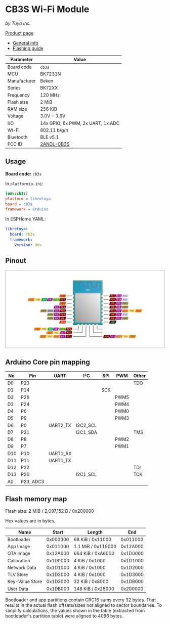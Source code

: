 # CB3S Wi-Fi Module

*by Tuya Inc.*

[Product page](https://developer.tuya.com/en/docs/iot/cb3s?id=Kai94mec0s076)

- [General info](../../docs/platform/beken-72xx/README.md)
- [Flashing guide](../../docs/platform/beken-72xx/flashing.md)

Parameter    | Value
-------------|------------------------------------------
Board code   | `cb3s`
MCU          | BK7231N
Manufacturer | Beken
Series       | BK72XX
Frequency    | 120 MHz
Flash size   | 2 MiB
RAM size     | 256 KiB
Voltage      | 3.0V - 3.6V
I/O          | 14x GPIO, 6x PWM, 2x UART, 1x ADC
Wi-Fi        | 802.11 b/g/n
Bluetooth    | BLE v5.1
FCC ID       | [2ANDL-CB3S](https://fccid.io/2ANDL-CB3S)

## Usage

**Board code:** `cb3s`

In `platformio.ini`:

```ini
[env:cb3s]
platform = libretuya
board = cb3s
framework = arduino
```

In ESPHome YAML:

```yaml
libretuya:
  board: cb3s
  framework:
    version: dev
```

## Pinout

![Pinout](pinout_cb3s.svg)

## Arduino Core pin mapping

No. | Pin       | UART     | I²C      | SPI | PWM  | Other
----|-----------|----------|----------|-----|------|------
D0  | P23       |          |          |     |      | TDO
D1  | P14       |          |          | SCK |      |
D2  | P26       |          |          |     | PWM5 |
D3  | P24       |          |          |     | PWM4 |
D4  | P6        |          |          |     | PWM0 |
D5  | P9        |          |          |     | PWM3 |
D6  | P0        | UART2_TX | I2C2_SCL |     |      |
D7  | P21       |          | I2C1_SDA |     |      | TMS
D8  | P8        |          |          |     | PWM2 |
D9  | P7        |          |          |     | PWM1 |
D10 | P10       | UART1_RX |          |     |      |
D11 | P11       | UART1_TX |          |     |      |
D12 | P22       |          |          |     |      | TDI
D13 | P20       |          | I2C1_SCL |     |      | TCK
A0  | P23, ADC3 |          |          |     |      |

## Flash memory map

Flash size: 2 MiB / 2,097,152 B / 0x200000

Hex values are in bytes.

Name            | Start    | Length             | End
----------------|----------|--------------------|---------
Bootloader      | 0x000000 | 68 KiB / 0x11000   | 0x011000
App Image       | 0x011000 | 1.1 MiB / 0x119000 | 0x12A000
OTA Image       | 0x12A000 | 664 KiB / 0xA6000  | 0x1D0000
Calibration     | 0x1D0000 | 4 KiB / 0x1000     | 0x1D1000
Network Data    | 0x1D1000 | 4 KiB / 0x1000     | 0x1D2000
TLV Store       | 0x1D2000 | 4 KiB / 0x1000     | 0x1D3000
Key-Value Store | 0x1D3000 | 32 KiB / 0x8000    | 0x1DB000
User Data       | 0x1DB000 | 148 KiB / 0x25000  | 0x200000

Bootloader and app partitions contain CRC16 sums every 32 bytes. That results in the actual flash offsets/sizes not aligned to sector boundaries. To simplify calculations, the values shown in the table (extracted from bootloader's partition table) were aligned to 4096 bytes.
